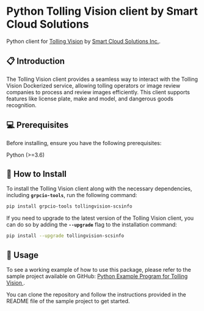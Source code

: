 # Python Tolling Vision client by Smart Cloud Solutions

Python client for [Tolling Vision](https://tollingvision.com/) by [Smart Cloud Solutions Inc.](https://smart-cloud-solutions.com/).

## 📋 Introduction

The Tolling Vision client provides a seamless way to interact with the Tolling Vision Dockerized service, allowing tolling operators or image review companies to process and review images efficiently. This client supports features like license plate, make and model, and dangerous goods recognition.

## 💻 Prerequisites

Before installing, ensure you have the following prerequisites:

Python (>=3.6)

## 💁 How to Install

To install the Tolling Vision client along with the necessary dependencies, including **`grpcio-tools`**, run the following command:

```sh
pip install grpcio-tools tollingvision-scsinfo
```

If you need to upgrade to the latest version of the Tolling Vision client, you can do so by adding the **`--upgrade`** flag to the installation command:

```sh
pip install --upgrade tollingvision-scsinfo
```

## 📖 Usage

To see a working example of how to use this package, please refer to the sample project available on GitHub: [Python Example Program for Tolling Vision
](https://github.com/smartcloudsol/tollingvision-python-sample).

You can clone the repository and follow the instructions provided in the README file of the sample project to get started.
